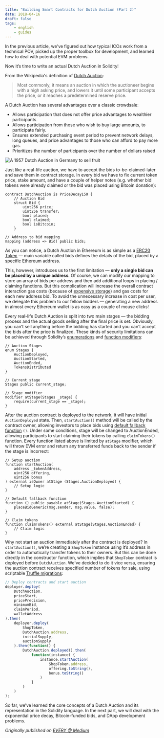 ```yaml
---
title: "Building Smart Contracts for Dutch Auction (Part 2)"
date: 2018-04-16
draft: false
tags: 
    - english
    - guides
---
```


In the previous article, we've figured out how typical ICOs work from a technical POV, picked up the proper toolbox for development, and learned how to deal with potential EVM problems.

Now it’s time to write an actual Dutch Auction in Solidity!

<!--more-->

From the Wikipedia's definition of [Dutch Auction](https://en.wikipedia.org/wiki/Dutch_auction):

> Most commonly, it means an auction in which the auctioneer begins with a high asking price, and lowers it until some participant accepts the price, or it reaches a predetermined reserve price.

A Dutch Auction has several advantages over a classic crowdsale:

- Allows participation that does not offer price advantages to wealthier participants.
- Allows participation from those who wish to buy large amounts, to participate fairly.
- Ensures extended purchasing event period to prevent network delays, long queues, and price advantages to those who can afford to pay more gas.
- Prioritizes the number of participants over the number of dollars raised

![A 1957 Dutch Auction in Germany to sell fruit](https://upload.wikimedia.org/wikipedia/commons/c/c5/Bundesarchiv_B_145_Bild-F004491-0002%2C_Kirschenversteigerung_an_der_Mosel.jpg)

Just like a real-life auction, we have to accept the bids to-be-claimed-later and save them in contract storage. In every bid we have to fix current token price, stake amount, and have a couple of helper notes (e.g. whether bid tokens were already claimed or the bid was placed using Bitcoin donation):

```solidity
contract DutchAuction is PriceDecay150 { 
    // Auction Bid 
    struct Bid {
        uint256 price; 
        uint256 transfer; 
        bool placed; 
        bool claimed; 
        bool isBitcoin;
    }

// Address to bid mapping 
mapping (address => Bid) public bids; 
```

As you can notice, a Dutch Auction in Ethereum is as simple as a [ERC20 Token](https://eips.ethereum.org/EIPS/eip-20) — main variable called bids defines the details of the bid, placed by a specific Ethereum address.

This, however, introduces us to the first limitation — **only a single bid can be placed by a unique address**. Of course, we can modify our mapping to store an array of bids per address and then add additional loops in placing / claiming functions. But this complication will increase the overall contract interaction gas costs (because of [expensive storage](https://ethereum.stackexchange.com/a/896/31032)) and gas costs for each new address bid. To avoid the unnecessary increase in cost per user, we delegate this problem to our fellow bidders — generating a new address in almost every Ethereum wallet is as easy as a couple of mouse clicks!

Every real-life Dutch Auction is split into two main stages — the bidding process and the actual goods selling after the final price is set. Obviously, you can’t sell anything before the bidding has started and you can’t accept the bids after the price is finalized. These kinds of security limitations can be achieved through Solidity’s [enumerations](http://solidity.readthedocs.io/en/v0.4.21/types.html#enums) and [function modifiers](http://solidity.readthedocs.io/en/v0.4.21/common-patterns.html#restricting-access):

```solidity
// Auction Stages
enum Stages {
    AuctionDeployed, 
    AuctionStarted, 
    AuctionEnded, 
    TokensDistributed
} 

// Current stage 
Stages public current_stage;

// Stage modifier 
modifier atStage(Stages _stage) { 
    require(current_stage == _stage); 
} 
```

After the auction contract is deployed to the network, it will have initial `AuctionDeployed` state. Then, `startAuction()` method will be called by the contract owner, allowing investors to place bids using [default fallback function](http://solidity.readthedocs.io/en/v0.4.21/contracts.html#fallback-function) `()`. Under some conditions, stage will be changed to AuctionEnded, allowing participants to start claiming their tokens by calling `claimTokens()` function. Every function listed above is limited by `atStage` modifier, which will throw EVM error and return any transferred funds back to the sender if the stage is incorrect:

```solidity
// Setup auction 
function startAuction(
    address _tokenAddress, 
    uint256 offering, 
    uint256 bonus
) external isOwner atStage (Stages.AuctionDeployed) {
    // Setup logic
} 
 
// Default fallback function 
function () public payable atStage(Stages.AuctionStarted) { 
    placeBidGeneric(msg.sender, msg.value, false); 
} 

// Claim tokens 
function claimTokens() external atStage(Stages.AuctionEnded) {
    // Claim logic
} 
```

Why not start an auction immediately after the contract is deployed? In `startAuction()`, we’re creating a `ShopToken` instance using it’s address in order to automatically transfer tokens to their owners. But this can be done directly in the constructor function, which implies that `ShopToken` contract is deployed before `DutchAuction`. We've decided to do it vice versa, ensuring the auction contract receives specified number of tokens for sale, using scriptable [Truffle migrations](https://www.trufflesuite.com/docs/truffle/getting-started/running-migrations):

```javascript
// Deploy contracts and start auction 
deployer.deploy(
    DutchAuction, 
    priceStart, 
    pricePrecision, 
    minimumBid, 
    claimPeriod, 
    walletAddress
).then(
    deployer.deploy(
        ShopToken, 
        DutchAuction.address, 
        initialSupply, 
        auctionSupply
    ).then(function() { 
        DutchAuction.deployed().then(
            function(instance) { 
                instance.startAuction(
                    ShopToken.address, 
                    offering.toString(), 
                    bonus.toString()
                )
            }
        )
    )
);
```

So far, we’ve learned the core concepts of a Dutch Auction and its representation in the Solidity language. In the next part, we will deal with the exponential price decay, Bitcoin-funded bids, and DApp development problems.

*Originally published on [EVERY @ Medium](https://medium.com/@shopevery/building-smart-contracts-for-a-dutch-auction-part-2-69554d20f91c)*